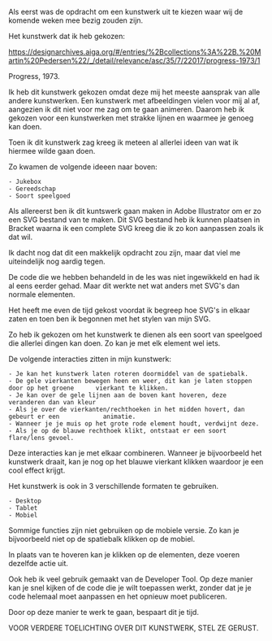 Als eerst was de opdracht om een kunstwerk uit te kiezen waar wij de komende weken mee bezig zouden zijn.

Het kunstwerk dat ik heb gekozen:

https://designarchives.aiga.org/#/entries/%2Bcollections%3A%22B.%20Martin%20Pedersen%22/_/detail/relevance/asc/35/7/22017/progress-1973/1

Progress, 1973.

Ik heb dit kunstwerk gekozen omdat deze mij het meeste aansprak van alle andere kunstwerken. 
Een kunstwerk met afbeeldingen vielen voor mij al af, aangezien ik dit niet voor me zag om te gaan animeren.
Daarom heb ik gekozen voor een kunstwerken met strakke lijnen en waarmee je genoeg kan doen.

Toen ik dit kunstwerk zag kreeg ik meteen al allerlei ideen van wat ik hiermee wilde gaan doen. 

Zo kwamen de volgende ideeen naar boven:

    - Jukebox
    - Gereedschap
    - Soort speelgoed
    
Als allereerst ben ik dit kuntswerk gaan maken in Adobe Illustrator om er zo een SVG bestand van te maken. Dit SVG bestand heb ik kunnen plaatsen in Bracket waarna ik een complete SVG kreeg die ik zo kon aanpassen zoals ik dat wil.


Ik dacht nog dat dit een makkelijk opdracht zou zijn, maar dat viel me uiteindelijk nog aardig tegen.

De code die we hebben behandeld in de les was niet ingewikkeld en had ik al eens eerder gehad. Maar dit werkte net wat anders met SVG's dan normale elementen.

Het heeft me even de tijd gekost voordat ik begreep hoe SVG's in elkaar zaten en toen ben ik begonnen met het stylen van mijn SVG.


Zo heb ik gekozen om het kunstwerk te dienen als een soort van speelgoed die allerlei dingen kan doen. Zo kan je met elk element wel iets.

De volgende interacties zitten in mijn kunstwerk:

    - Je kan het kunstwerk laten roteren doormiddel van de spatiebalk.
    - De gele vierkanten bewegen heen en weer, dit kan je laten stoppen door op het groene      vierkant te klikken.
    - Je kan over de gele lijnen aan de boven kant hoveren, deze veranderen dan van kleur
    - Als je over de vierkanten/rechthoeken in het midden hovert, dan gebeurt er een            animatie.
    - Wanneer je je muis op het grote rode element houdt, verdwijnt deze.
    - Als je op de blauwe rechthoek klikt, ontstaat er een soort flare/lens gevoel.
    
Deze interacties kan je met elkaar combineren. Wanneer je bijvoorbeeld het kunstwerk draait, kan je nog op het blauwe vierkant klikken waardoor je een cool effect krijgt.



Het kunstwerk is ook in 3 verschillende formaten te gebruiken.

    - Desktop
    - Tablet
    - Mobiel
    
Sommige functies zijn niet gebruiken op de mobiele versie. Zo kan je bijvoorbeeld niet op de spatiebalk klikken op de mobiel. 

In plaats van te hoveren kan je klikken op de elementen, deze voeren dezelfde actie uit.


Ook heb ik veel gebruik gemaakt van de Developer Tool.
Op deze manier kan je snel kijken of de code die je wilt toepassen werkt, zonder dat je je code helemaal moet aanpassen en het opnieuw moet publiceren.

Door op deze manier te werk te gaan, bespaart dit je tijd.



VOOR VERDERE TOELICHTING OVER DIT KUNSTWERK, STEL ZE GERUST.
    